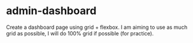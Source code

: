 # admin-dashboard
Create a dashboard page using grid + flexbox. I am aiming to use as much grid as possible, I will do 100% grid if possible (for practice).